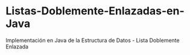 # Listas-Doblemente-Enlazadas-en-Java
Implementación en Java de la Estructura de Datos - Lista Doblemente Enlazada

